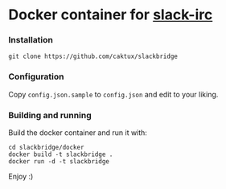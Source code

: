 Docker container for [slack-irc](https://github.com/ekmartin/slack-irc)
===

### Installation
```
git clone https://github.com/caktux/slackbridge
```

### Configuration

Copy `config.json.sample` to `config.json` and edit to your liking.

### Building and running

Build the docker container and run it with:

```
cd slackbridge/docker
docker build -t slackbridge .
docker run -d -t slackbridge
```

Enjoy :)
